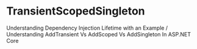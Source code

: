 # TransientScopedSingleton
Understanding Dependency Injection Lifetime with an Example / Understanding AddTransient Vs AddScoped Vs AddSingleton In ASP.NET Core
